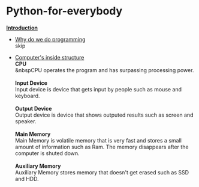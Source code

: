 # Python-for-everybody
<ins>**Introduction**</ins>

- <ins>Why do we do programming</ins> <br />
  skip

- <ins>Computer's inside structure</ins> <br />
  **CPU** <br />
    &nbspCPU operates the program and has surpassing processing power. <br /><br />
  **Input Device** <br />
    Input device is device that gets input by people such as mouse and keyboard. <br /><br />
  **Output Device** <br />
    Output device is device that shows outputed results such as screen and speaker. <br /><br />
  **Main Memory** <br />
    Main Memory is volatile memory that is very fast and stores a small amount of information such as Ram. The memory disappears after the computer is shuted down.<br /><br />
  **Auxiliary Memory** <br />
    Auxiliary Memory stores memory that doesn't get erased such as SSD and HDD. <br /><br /><br />
    

  
